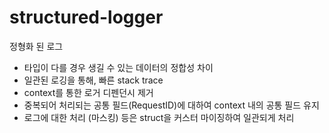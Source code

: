 # structured-logger

정형화 된 로그

- 타입이 다를 경우 생길 수 있는 데이터의 정합성 차이
- 일관된 로깅을 통해, 빠른 stack trace
- context를 통한 로거 디펜던시 제거
- 중복되어 처리되는 공통 필드(RequestID)에 대하여 context 내의 공통 필드 유지
- 로그에 대한 처리 (마스킹) 등은 struct을 커스터 마이징하여 일관되게 처리
